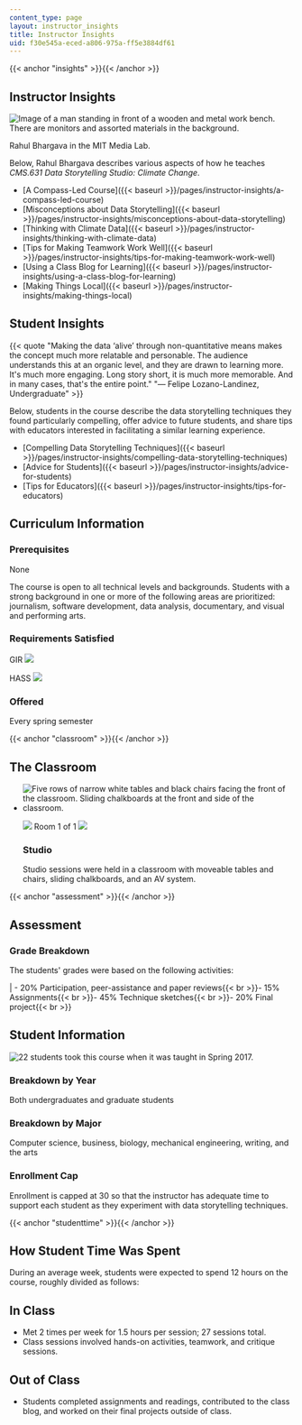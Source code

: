 ```yaml
---
content_type: page
layout: instructor_insights
title: Instructor Insights
uid: f30e545a-eced-a806-975a-ff5e3884df61
---
```


{{< anchor "insights" >}}{{< /anchor >}}

Instructor Insights
-------------------

![Image of a man standing in front of a wooden and metal work bench. There are monitors and assorted materials in the background.](BASEURL_PLACEHOLDER/resources/rahul)

Rahul Bhargava in the MIT Media Lab.

Below, Rahul Bhargava describes various aspects of how he teaches _CMS.631 Data Storytelling Studio: Climate Change_.

*   [A Compass-Led Course]({{< baseurl >}}/pages/instructor-insights/a-compass-led-course)
*   [Misconceptions about Data Storytelling]({{< baseurl >}}/pages/instructor-insights/misconceptions-about-data-storytelling)
*   [Thinking with Climate Data]({{< baseurl >}}/pages/instructor-insights/thinking-with-climate-data)
*   [Tips for Making Teamwork Work Well]({{< baseurl >}}/pages/instructor-insights/tips-for-making-teamwork-work-well)
*   [Using a Class Blog for Learning]({{< baseurl >}}/pages/instructor-insights/using-a-class-blog-for-learning)
*   [Making Things Local]({{< baseurl >}}/pages/instructor-insights/making-things-local)

Student Insights
----------------

{{< quote "Making the data ‘alive’ through non-quantitative means makes the concept much more relatable and personable. The audience understands this at an organic level, and they are drawn to learning more. It's much more engaging. Long story short, it is much more memorable. And in many cases, that's the entire point." "— Felipe Lozano-Landinez, Undergraduate" >}}

Below, students in the course describe the data storytelling techniques they found particularly compelling, offer advice to future students, and share tips with educators interested in facilitating a similar learning experience.

*   [Compelling Data Storytelling Techniques]({{< baseurl >}}/pages/instructor-insights/compelling-data-storytelling-techniques)
*   [Advice for Students]({{< baseurl >}}/pages/instructor-insights/advice-for-students)
*   [Tips for Educators]({{< baseurl >}}/pages/instructor-insights/tips-for-educators)

Curriculum Information
----------------------

### Prerequisites

None

The course is open to all technical levels and backgrounds. Students with a strong background in one or more of the following areas are prioritized: journalism, software development, data analysis, documentary, and visual and performing arts.

### Requirements Satisfied

GIR ![](/images/educator/icon-question-gir.png)

HASS ![](/images/educator/icon-question-hass.png)

### Offered

Every spring semester

{{< anchor "classroom" >}}{{< /anchor >}}

The Classroom
-------------

*   ![Five rows of narrow white tables and black chairs facing the front of the classroom. Sliding chalkboards at the front and side of the classroom.](BASEURL_PLACEHOLDER/resources/room1-150)
    
    ![](/images/educator/classroom_prev_dim.png) Room 1 of 1 ![](/images/educator/classroom_next_dim.png)
    
    ### Studio
    
    Studio sessions were held in a classroom with moveable tables and chairs, sliding chalkboards, and an AV system.
    

{{< anchor "assessment" >}}{{< /anchor >}}

Assessment
----------

### Grade Breakdown

The students' grades were based on the following activities:

| - 20% Participation, peer-assistance and paper reviews{{< br >}}- 15% Assignments{{< br >}}- 45% Technique sketches{{< br >}}- 20% Final project{{< br >}} 

Student Information
-------------------

![22 students took this course when it was taught in Spring 2017.](BASEURL_PLACEHOLDER/resources/22)

### Breakdown by Year

Both undergraduates and graduate students

### Breakdown by Major

Computer science, business, biology, mechanical engineering, writing, and the arts

### Enrollment Cap

Enrollment is capped at 30 so that the instructor has adequate time to support each student as they experiment with data storytelling techniques.

{{< anchor "studenttime" >}}{{< /anchor >}}

How Student Time Was Spent
--------------------------

During an average week, students were expected to spend 12 hours on the course, roughly divided as follows:

In Class
--------

*   Met 2 times per week for 1.5 hours per session; 27 sessions total.
*   Class sessions involved hands-on activities, teamwork, and critique sessions.

Out of Class
------------

*   Students completed assignments and readings, contributed to the class blog, and worked on their final projects outside of class.